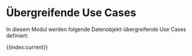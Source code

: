 # Übergreifende Use Cases

In diesem Modul werden folgende Datenobjekt-übergreifende Use Cases definiert:

{{index:current}}